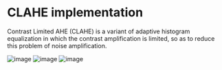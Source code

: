 # CLAHE implementation 

Contrast Limited AHE (CLAHE) is a variant of adaptive histogram equalization in which the contrast amplification is limited, so as to reduce this problem of noise amplification. 
 
![image](https://user-images.githubusercontent.com/57074947/204634298-86a43415-9cc2-4486-a69a-6aec7db4bf02.png)
![image](https://user-images.githubusercontent.com/57074947/204638481-efecadd8-00b6-4b5c-ba8d-7840d96bc103.png)
![image](https://user-images.githubusercontent.com/57074947/204645101-5ba42e5f-d794-4860-9c0b-49e52630608d.png)


